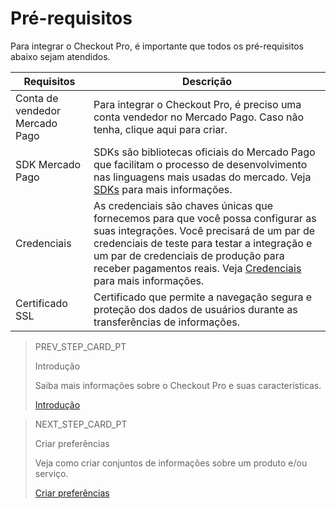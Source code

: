 # Pré-requisitos

Para integrar o Checkout Pro, é importante que todos os pré-requisitos abaixo sejam atendidos.

| Requisitos | Descrição |
|--- |--- |
| Conta de vendedor Mercado Pago |Para integrar o Checkout Pro, é preciso uma conta vendedor no Mercado Pago. Caso não tenha, clique aqui para criar.|
| SDK Mercado Pago | SDKs são bibliotecas oficiais do Mercado Pago que facilitam o processo de desenvolvimento nas linguagens mais usadas do mercado. Veja [SDKs](/developers/pt/docs/sdks-library/landing) para mais informações. |
| Credenciais | As credenciais são chaves únicas que fornecemos para que você possa configurar as suas integrações. Você precisará de um par de credenciais de teste para testar a integração e um par de credenciais de produção para receber pagamentos reais. Veja [Credenciais](/developers/pt/guides/additional-content/credentials/credentials) para mais informações. |
| Certificado SSL | Certificado que permite a navegação segura e proteção dos dados de usuários durante as transferências de informações. |

> PREV_STEP_CARD_PT
>
> Introdução
>
> Saiba mais informações sobre o Checkout Pro e suas características.
>
> [Introdução](/developers/pt/docs/checkout-pro/landing)

> NEXT_STEP_CARD_PT
>
> Criar preferências
>
> Veja como criar conjuntos de informações sobre um produto e/ou serviço.
>
> [Criar preferências](/developers/pt/docs/checkout-pro/create-preference)